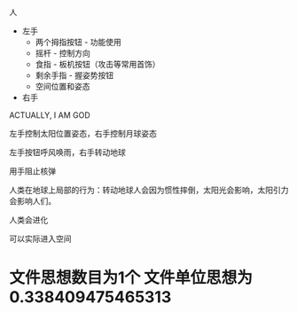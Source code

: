 人

* 左手
  * 两个拇指按钮 - 功能使用
  * 摇杆 - 控制方向
  * 食指 - 板机按钮（攻击等常用首饰）
  * 剩余手指 - 握姿势按钮
  * 空间位置和姿态
* 右手



ACTUALLY, I AM GOD

左手控制太阳位置姿态，右手控制月球姿态

左手按钮呼风唤雨，右手转动地球

用手阻止核弹

人类在地球上局部的行为：转动地球人会因为惯性摔倒，太阳光会影响，太阳引力会影响人们。

人类会进化

可以实际进入空间



# 文件思想数目为1个 文件单位思想为0.338409475465313